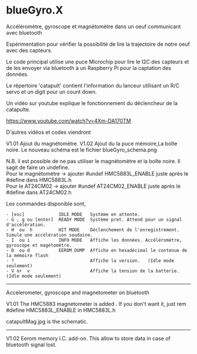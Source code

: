 # blueGyro.X

Accéléromètre, gyroscope et magnétomètre dans un oeuf communicant avec bluetooth

Espérimentation pour vérifier la possibilité de lire la trajectoire de notre oeuf
avec des capteurs.

Le code principal utilise une puce Microchip pour lire le I2C des capteurs et de les envoyer
via bluetooth à un Raspberry Pi pour la captation des données.

Le répertoire 'catapult' contient l'information du lanceur utilisant un R/C servo et un digit
pour un count down.

Un vidéo sur youtube explique le fonctionnement du déclencheur de la catapulte.

https://www.youtube.com/watch?v=4Xm-DA170TM

D'autres vidéos et codes viendront 


V1.01 Ajout du magnétomètre.
V1.02 Ajout du la puce mémoire,La boîte noire. Le nouveau schéma est le fichier blueGyro_schema.png

N.B. il est possible de ne pas utiliser le magnétomètre et la boîte noire. Il sagit de faire un undefine.<br>
Pour le magnétomètre  ->  ajouter #undef HMC5883L_ENABLE  juste après le #define dans HMC5883L.h<br>
Pour le AT24CM02      ->  ajouter #undef AT24CM02_ENABLE juste après le #define dans AT24CM02.h


Les  commandes disponible sont,


    - [esc]  			IDLE MODE   Système en attente.
    - G , g ou [enter]  READY MODE  Système pret. Attend pour un signal d'accélération.
    - H  ou  h		    HIT MODE    Déclenchement de l'enregistrement. Simule une accélération soudaine.
    - I  ou i           INFO MODE   Affiche les données. Accéléromètre, gyroscope et magétomètre.
    - D  ou d           EEROM DUMP  Affiche en hexadécimal le contenue de la mémoire flash
    - ?                             Affiche la version.   (Idle mode seulement)
    - V or  v                       Affiche la tension de la batterie.  (Idle mode seulement)


-------


Accelerometer, gyroscope and magnetometer on bluetooth


V1.01 The HMC5883 magnetometer is added . If you don't want it, just rem #define HMC5883L_ENABLE in HMC5883L.h

catapultMag.jpg is the schematic.

-------
V1.02 Eerom memory I.C. add-on.  This allow to store data in case of bluetooth signal lost.

